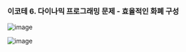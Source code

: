 ### 이코테 6. 다이나믹 프로그래밍 문제 - 효율적인 화폐 구성

![image](https://github.com/Park-Minjoo/CODINGTEST_STUDY/assets/110288718/25d53a14-7b65-456d-832c-e31ff7d110ea)

![image](https://github.com/Park-Minjoo/CODINGTEST_STUDY/assets/110288718/9c6c9415-182d-4432-b10b-6f6d6d6e7aef)
